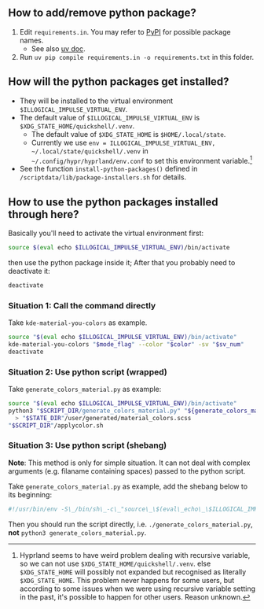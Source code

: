 ## How to add/remove python package?

1. Edit `requirements.in`. You may refer to [PyPI](https://pypi.org/) for possible package names.
   - See also [uv doc](https://docs.astral.sh/uv/pip/dependencies/#using-requirementsin).
2. Run `uv pip compile requirements.in -o requirements.txt` in this folder.

## How will the python packages get installed?

- They will be installed to the virtual environment `$ILLOGICAL_IMPULSE_VIRTUAL_ENV`.
- The default value of `$ILLOGICAL_IMPULSE_VIRTUAL_ENV` is `$XDG_STATE_HOME/quickshell/.venv`.
  - The default value of `$XDG_STATE_HOME` is `$HOME/.local/state`.
  - Currently we use `env = ILLOGICAL_IMPULSE_VIRTUAL_ENV, ~/.local/state/quickshell/.venv` in `~/.config/hypr/hyprland/env.conf` to set this environment variable.[^1]
- See the function `install-python-packages()` defined in `/scriptdata/lib/package-installers.sh` for details.

[^1]: Hyprland seems to have weird problem dealing with recursive variable, so we can not use `$XDG_STATE_HOME/quickshell/.venv`. else `$XDG_STATE_HOME` will possibly not expanded but recognised as literally `$XDG_STATE_HOME`. This problem never happens for some users, but according to some issues when we were using recursive variable setting in the past, it's possible to happen for other users. Reason unknown.

## How to use the python packages installed through here?

Basically you'll need to activate the virtual environment first:
```bash
source $(eval echo $ILLOGICAL_IMPULSE_VIRTUAL_ENV)/bin/activate
```
then use the python package inside it;
After that you probably need to deactivate it:
```bash
deactivate
```
### Situation 1: Call the command directly
Take `kde-material-you-colors` as example.
```bash
source "$(eval echo $ILLOGICAL_IMPULSE_VIRTUAL_ENV)/bin/activate"
kde-material-you-colors "$mode_flag" --color "$color" -sv "$sv_num"
deactivate
```

### Situation 2: Use python script (wrapped)
Take `generate_colors_material.py` as example:
```bash
source "$(eval echo $ILLOGICAL_IMPULSE_VIRTUAL_ENV)/bin/activate"
python3 "$SCRIPT_DIR/generate_colors_material.py" "${generate_colors_material_args[@]}" \
  > "$STATE_DIR"/user/generated/material_colors.scss
"$SCRIPT_DIR"/applycolor.sh
```

### Situation 3: Use python script (shebang)
**Note**: This method is only for simple situation.
It can not deal with complex arguments (e.g. filaname containing spaces) passed to the python script.

Take `generate_colors_material.py` as example, add the shebang below to its beginning:
```python
#!/usr/bin/env -S\_/bin/sh\_-c\_"source\_\$(eval\_echo\_\$ILLOGICAL_IMPULSE_VIRTUAL_ENV)/bin/activate&&exec\_python\_-E\_"\$0"\_"\$@""
```
Then you should run the script directly, i.e. `./generate_colors_material.py`, **not** `python3 generate_colors_material.py`.
